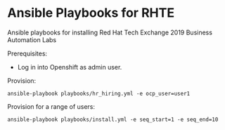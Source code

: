 
# Ansible Playbooks for RHTE

Ansible playbooks for installing Red Hat Tech Exchange 2019 Business Automation Labs

Prerequisites:

* Log in into Openshift as admin user.

Provision:

```console
ansible-playbook playbooks/hr_hiring.yml -e ocp_user=user1
```

Provision for a range of users:

```console
ansible-playbook playbooks/install.yml -e seq_start=1 -e seq_end=10
```